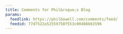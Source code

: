 ```yaml
---
title: Comments for Phil&rsquo;s Blog
params:
  feedlink: https://philbowell.com/comments/feed/
  feedid: 77d7522a52559758f553c00488663596
---
```

